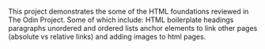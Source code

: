 This project demonstrates the some of the HTML foundations reviewed in The Odin Project.
Some of which include:
HTML boilerplate
<h1-h6> headings
paragraphs
unordered and ordered lists
anchor elements to link other pages (absolute vs relative links)
and adding images to html pages.
